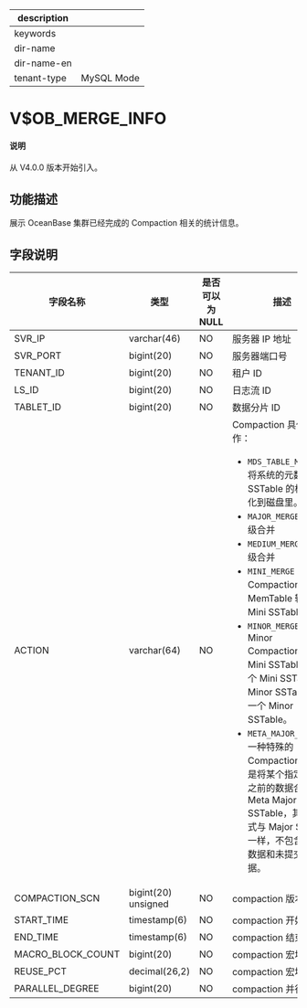 |description||
|---|---|
|keywords||
|dir-name||
|dir-name-en||
|tenant-type|MySQL Mode|

# V$OB_MERGE_INFO

<main id="notice" type='explain'>
  <h4>说明</h4>
  <p>从 V4.0.0 版本开始引入。</p>
</main>

## 功能描述

展示 OceanBase 集群已经完成的 Compaction 相关的统计信息。

## 字段说明

|       字段名称        |      类型       | 是否可以为 NULL |                                 描述                                  |
|-------------------|---------------|------------|-----------------------------------------------------------------------------------------------------|
| SVR_IP            | varchar(46)   | NO         | 服务器 IP 地址                                                           |
| SVR_PORT          | bigint(20)    | NO         | 服务器端口号                                                              |
| TENANT_ID         | bigint(20)    | NO         | 租户 ID                                                               |
| LS_ID             | bigint(20)    | NO         | 日志流 ID                                                              |
| TABLET_ID         | bigint(20)    | NO         | 数据分片 ID                                                             |
| ACTION            | varchar(64)   | NO         | Compaction 具体动作：<ul><li>`MDS_TABLE_MERGE`：将系统的元数据按照 SSTable 的格式持久化到磁盘里。</li> <li>`MAJOR_MERGE`：租户级合并</li> <li>`MEDIUM_MERGE`：分区级合并</li> <li>`MINI_MERGE`：Mini Compaction，将 MemTable 转变成 Mini SSTable。</li> <li>`MINOR_MERGE`：Minor Compaction，多个 Mini SSTable 或多个 Mini SSTable 与 Minor SSTable 合成一个 Minor SSTable。</li> <li>`META_MAJOR_MERGE`：一种特殊的 Compaction 类型，是将某个指定时间点之前的数据合成一个 Meta Major SSTable，其数据格式与 Major SSTable 一样，不包含多版本数据和未提交事务数据。</li></ul>     |
| COMPACTION_SCN    | bigint(20) unsigned    | NO         | compaction 版本号                                                      |
| START_TIME        | timestamp(6)  | NO         | compaction 开始时间                                                     |
| END_TIME          | timestamp(6)  | NO         | compaction 结束时间                                                     |
| MACRO_BLOCK_COUNT | bigint(20)    | NO         | compaction 宏块总数                                                     |
| REUSE_PCT         | decimal(26,2) | NO         | compaction 宏块重用率                                                    |
| PARALLEL_DEGREE   | bigint(20)    | NO         | compaction 并行度                                                      |
